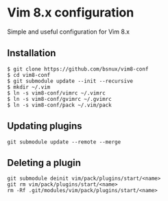 # Vim 8.x configuration

Simple and useful configuration for Vim 8.x

## Installation

```
$ git clone https://github.com/bsnux/vim8-conf
$ cd vim8-conf
$ git submodule update --init --recursive
$ mkdir ~/.vim
$ ln -s vim8-conf/vimrc ~/.vimrc
$ ln -s vim8-conf/gvimrc ~/.gvimrc
$ ln -s vim8-conf/pack ~/.vim/pack
```

## Updating plugins

```
git submodule update --remote --merge
```

## Deleting a plugin

```
git submodule deinit vim/pack/plugins/start/<name>
git rm vim/pack/plugins/start/<name>
rm -Rf .git/modules/vim/pack/plugins/start/<name>
```
